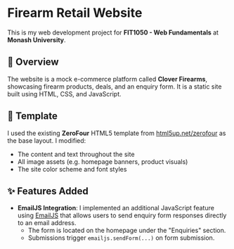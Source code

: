# Firearm Retail Website

This is my web development project for **FIT1050 - Web Fundamentals** at **Monash University**.

## 📄 Overview

The website is a mock e-commerce platform called **Clover Firearms**, showcasing firearm products, deals, and an enquiry form. It is a static site built using HTML, CSS, and JavaScript.

## 🎨 Template

I used the existing **ZeroFour** HTML5 template from [html5up.net/zerofour](https://html5up.net/zerofour) as the base layout. I modified:

- The content and text throughout the site
- All image assets (e.g. homepage banners, product visuals)
- The site color scheme and font styles

## ✨ Features Added

- **EmailJS Integration**: I implemented an additional JavaScript feature using [EmailJS](https://www.emailjs.com/) that allows users to send enquiry form responses directly to an email address.
  - The form is located on the homepage under the "Enquiries" section.
  - Submissions trigger `emailjs.sendForm(...)` on form submission.
